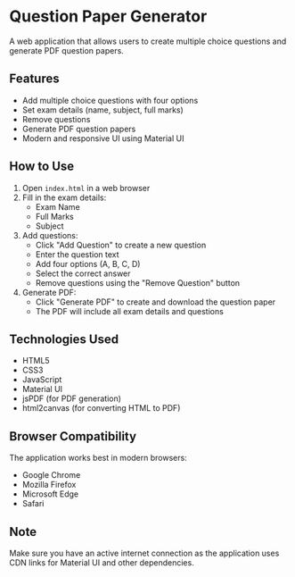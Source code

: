# Question Paper Generator

A web application that allows users to create multiple choice questions and generate PDF question papers.

## Features

- Add multiple choice questions with four options
- Set exam details (name, subject, full marks)
- Remove questions
- Generate PDF question papers
- Modern and responsive UI using Material UI

## How to Use

1. Open `index.html` in a web browser
2. Fill in the exam details:
   - Exam Name
   - Full Marks
   - Subject
3. Add questions:
   - Click "Add Question" to create a new question
   - Enter the question text
   - Add four options (A, B, C, D)
   - Select the correct answer
   - Remove questions using the "Remove Question" button
4. Generate PDF:
   - Click "Generate PDF" to create and download the question paper
   - The PDF will include all exam details and questions

## Technologies Used

- HTML5
- CSS3
- JavaScript
- Material UI
- jsPDF (for PDF generation)
- html2canvas (for converting HTML to PDF)

## Browser Compatibility

The application works best in modern browsers:
- Google Chrome
- Mozilla Firefox
- Microsoft Edge
- Safari

## Note

Make sure you have an active internet connection as the application uses CDN links for Material UI and other dependencies. 